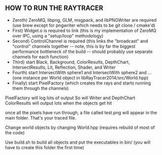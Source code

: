 ## HOW TO RUN THE RAYTRACER
* Zeroth) ZeroMQ, libpng, GLM, msgpack, and libPNGWriter are required (use brew except for pngwriter which needs to be git clone / cmake'd)
* First) Widget.o is required to link (this is my implementation of ZeroMQ over IPC, using a "setup/loop" methodology)
* Second) ControlChannel is required (this links the "broadcast" and "control" channels together -- note, this is by far the biggest performance bottleneck of the build -- should probably use separate channels for each function)
* Third) start Black, Background, ColorResults, DepthChart, IntersectResults, Lit, Reflection, Shader, and Writer
* Fourth) start IntersectWith sphere1 and IntersectWith sphere2 and ... (one instance per World object in libRayTracer2014/src/World.hpp)
* Finally) start PixelFactory (which creates the rays and starts running them through the channels)

PixelFactory will log lots of output
So will Writer and DepthChart
ColorResults will output lots when the objects get hit

once all the pixels have run through, a file called test.png will appear in the main folder. That's your traced file.

Change world objects by changing World.hpp (requires rebuild of most of the code)

Use build.sh to build all objects and put the executables in bin/ (you will have to create this folder the first time)
